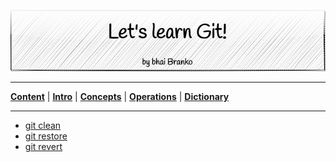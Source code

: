 <p align='center'>
 <img src='../../Assets/banners/banner-bhai-branko.png' />
</p>

________________________________________________________________________________
[**Content**](../../README.md) |
[**Intro**](../../01-Introduction/introduction.md) |
[**Concepts**](../../02-Concepts/concepts.md) |
[**Operations**](../../03-Operations/operations.md) |
[**Dictionary**](../../04-Appendix/dictionary.md)
________________________________________________________________________________

- [git clean](01-git-clean.md)
- [git restore](02-git-restore.md)
- [git revert](03-git-revert.md)